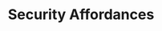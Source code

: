 ---
  id: "68284"
  fieldLayoutId: "89"
  uid: "ea48df45-068e-4803-b0fc-264b9d505da3"
  enabled: "1"
  archived: "0"
  dateCreated: "2019-06-20 16:46:13"
  dateUpdated: "2019-06-20 16:47:25"
  siteSettingsId: "68284"
  slug: "security-affordances"
  siteId: "1"
  uri: "patterns/web/entry/security-affordances"
  enabledForSite: "1"
  sectionId: "2"
  typeId: "2"
  authorId: "1"
  postDate: "2019-06-20 16:46:00"
  expiryDate: null
  contentId: "68275"
  title: "Security Affordances"
  field_allColorsComputed: null
  field_allColorsComputedIllustration: null
  field_allColorsComputedThumbnail: null
  field_appDescription: null
  field_appDescriptionSentiment: null
  field_audio: "0"
  field_authorFaq: null
  field_bgThumbPosition: "center center"
  field_body: null
  field_captureSize: null
  field_categoriesRaw: "trust,clarity,"
  field_categoryInPlainText: null
  field_coldThumbTransform: null
  field_colorPalette: null
  field_contributorName: null
  field_contributorUrl: null
  field_coverColor: null
  field_dominantColor: null
  field_externalContributor: "0"
  field_fetchWebsiteData: null
  field_fullName: null
  field_gfycatSource: null
  field_gif: "0"
  field_gumletUrl: null
  field_gumletUrlNoPreParse: null
  field_howHelps: "<p><strong>Trust and Clarity</strong></p><p>Increasing trust is a critical goal for businesses that rely on personal information to provide their services. </p><p>In this particular case, Progressive can earn the trust of its potential customers by providing details on how they are securing private data. </p><p>Co-branding with a brand like Norton (which is a well-known name in the security space) can also help to earn the trust of customers.</p><p>On the other hand, customers who interact with businesses like Progressive can benefit from this increased clarity since this decreases concerns on how their private data is being handled.</p><p>It's important to mention that this user experience solution should be the reflection of a real security implementation that is protecting the customer's data. </p><p>Of course, it's possible to implement these type of affordances without any matching security implementation, but by doing so, this solution becomes an unethical way to gather personal data that could be compromised, hacked or leaked. </p><p>Make sure only to consider these affordances when you have systems that can back up your increased safety claims.</p>"
  field_howWorks: "<p>Progressive is one of the leading insurance companies in the country. Quoting insurance premiums is a vital step in the journey of customers who are buying insurance, so it's crucial for companies like Progressive to optimize this process.</p><p>To provide accurate quotes, insurance companies need to gather background information of the potential insuree. One essential piece of data to obtain this information is the Social Security Number of the insuree. However, SSN can also be used to steal identities and commit fraud, so customers in general dislike providing this information through online forms.</p><p>Progressive uses a branded security badge, as wells as other security affordances like obscured numbers and a lock icon, to increase the likelihood of getting this piece of data.</p>"
  field_iconColors: null
  field_iconComputedColors: null
  field_illustrationSource: null
  field_imagePathRaw: "https://s3-us-west-2.amazonaws.com/waveguideio/captures/waves/Screenshot-2019-06-11-13.01.23.png"
  field_imageTextOcr: null
  field_depthArticleBody: null
  field_lpSentimentScore: null
  field_lpUrl: null
  field_mediaEmbed: null
  field_mobileId: null
  field_mobileShotSrc: null
  field_newsObject: null
  field_pageFetchJsonString: null
  field_patternSrc: "Progressive"
  field_platformRaw: "Web"
  field_qualityDescription: null
  field_rawResponse: null
  field_readingDuration: null
  field_readingDurationSeconds: null
  field_readingEaseLevel: null
  field_readingEaseScore: null
  field_references: null
  field_screenshotColors: null
  field_screenshotComputedColors: null
  field_sourceFromArchive: null
  field_strategyDescription: null
  field_thumbColors: null
  field_thumbVideoUrl: null
  field_webDescription: null
  field_webTitle: null
  field_what: "<p>This is a solution found on the Progressive website. When users are quoting insurances coverage, they're prompted to enter their Social Security Number to gather background information and determine and final quote. Progressive adds a small branded \"Norton Secured\" badge to the right of SSN field, as well as a lock icon (to the left of the field).</p>"
  root: null
  lft: null
  rgt: null
  level: null
  structureId: null
  layout: layouts/post.njk
---
